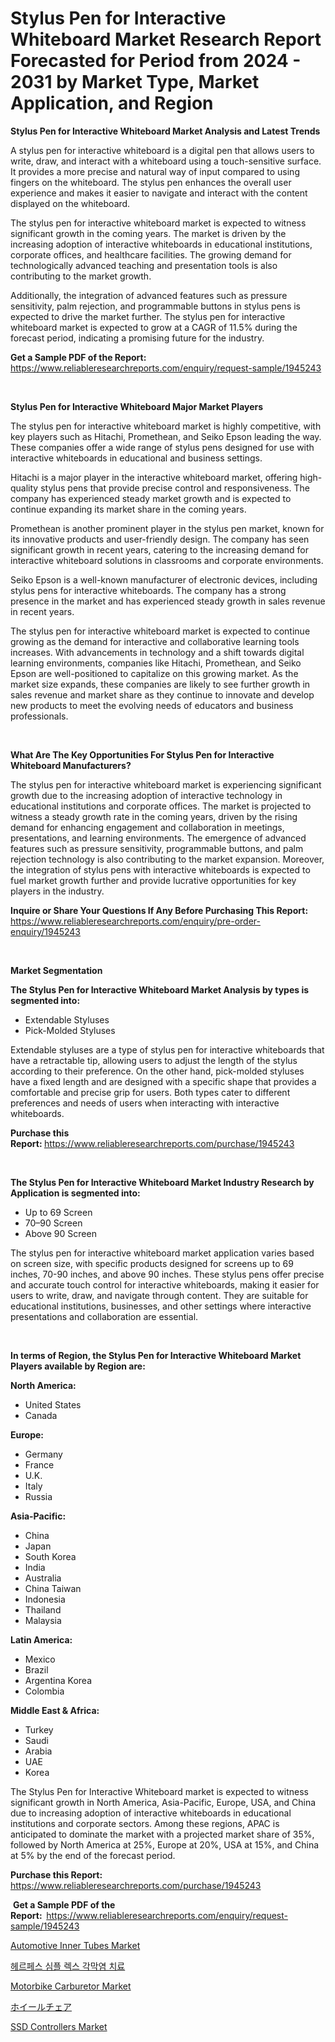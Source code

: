 <p><h1>Stylus Pen for Interactive Whiteboard Market Research Report Forecasted for Period from 2024 -  2031 by Market Type, Market Application, and Region</h1></p><p><strong>Stylus Pen for Interactive Whiteboard Market Analysis and Latest Trends</strong></p>
<p><p>A stylus pen for interactive whiteboard is a digital pen that allows users to write, draw, and interact with a whiteboard using a touch-sensitive surface. It provides a more precise and natural way of input compared to using fingers on the whiteboard. The stylus pen enhances the overall user experience and makes it easier to navigate and interact with the content displayed on the whiteboard.</p><p>The stylus pen for interactive whiteboard market is expected to witness significant growth in the coming years. The market is driven by the increasing adoption of interactive whiteboards in educational institutions, corporate offices, and healthcare facilities. The growing demand for technologically advanced teaching and presentation tools is also contributing to the market growth.</p><p>Additionally, the integration of advanced features such as pressure sensitivity, palm rejection, and programmable buttons in stylus pens is expected to drive the market further. The stylus pen for interactive whiteboard market is expected to grow at a CAGR of 11.5% during the forecast period, indicating a promising future for the industry.</p></p>
<p><strong>Get a Sample PDF of the Report:&nbsp;</strong> <a href="https://www.reliableresearchreports.com/enquiry/request-sample/1945243">https://www.reliableresearchreports.com/enquiry/request-sample/1945243</a></p>
<p>&nbsp;</p>
<p><strong>Stylus Pen for Interactive Whiteboard Major Market Players</strong></p>
<p><p>The stylus pen for interactive whiteboard market is highly competitive, with key players such as Hitachi, Promethean, and Seiko Epson leading the way. These companies offer a wide range of stylus pens designed for use with interactive whiteboards in educational and business settings.</p><p>Hitachi is a major player in the interactive whiteboard market, offering high-quality stylus pens that provide precise control and responsiveness. The company has experienced steady market growth and is expected to continue expanding its market share in the coming years.</p><p>Promethean is another prominent player in the stylus pen market, known for its innovative products and user-friendly design. The company has seen significant growth in recent years, catering to the increasing demand for interactive whiteboard solutions in classrooms and corporate environments.</p><p>Seiko Epson is a well-known manufacturer of electronic devices, including stylus pens for interactive whiteboards. The company has a strong presence in the market and has experienced steady growth in sales revenue in recent years.</p><p>The stylus pen for interactive whiteboard market is expected to continue growing as the demand for interactive and collaborative learning tools increases. With advancements in technology and a shift towards digital learning environments, companies like Hitachi, Promethean, and Seiko Epson are well-positioned to capitalize on this growing market. As the market size expands, these companies are likely to see further growth in sales revenue and market share as they continue to innovate and develop new products to meet the evolving needs of educators and business professionals.</p></p>
<p>&nbsp;</p>
<p><strong>What Are The Key Opportunities For Stylus Pen for Interactive Whiteboard Manufacturers?</strong></p>
<p><p>The stylus pen for interactive whiteboard market is experiencing significant growth due to the increasing adoption of interactive technology in educational institutions and corporate offices. The market is projected to witness a steady growth rate in the coming years, driven by the rising demand for enhancing engagement and collaboration in meetings, presentations, and learning environments. The emergence of advanced features such as pressure sensitivity, programmable buttons, and palm rejection technology is also contributing to the market expansion. Moreover, the integration of stylus pens with interactive whiteboards is expected to fuel market growth further and provide lucrative opportunities for key players in the industry.</p></p>
<p><strong>Inquire or Share Your Questions If Any Before Purchasing This Report:</strong> <a href="https://www.reliableresearchreports.com/enquiry/pre-order-enquiry/1945243">https://www.reliableresearchreports.com/enquiry/pre-order-enquiry/1945243</a></p>
<p>&nbsp;</p>
<p><strong>Market Segmentation</strong></p>
<p><strong>The Stylus Pen for Interactive Whiteboard Market Analysis by types is segmented into:</strong></p>
<p><ul><li>Extendable Styluses</li><li>Pick-Molded Styluses</li></ul></p>
<p><p>Extendable styluses are a type of stylus pen for interactive whiteboards that have a retractable tip, allowing users to adjust the length of the stylus according to their preference. On the other hand, pick-molded styluses have a fixed length and are designed with a specific shape that provides a comfortable and precise grip for users. Both types cater to different preferences and needs of users when interacting with interactive whiteboards.</p></p>
<p><strong>Purchase this Report:&nbsp;</strong><a href="https://www.reliableresearchreports.com/purchase/1945243">https://www.reliableresearchreports.com/purchase/1945243</a></p>
<p>&nbsp;</p>
<p><strong>The Stylus Pen for Interactive Whiteboard Market Industry Research by Application is segmented into:</strong></p>
<p><ul><li>Up to 69 Screen</li><li>70–90 Screen</li><li>Above 90 Screen</li></ul></p>
<p><p>The stylus pen for interactive whiteboard market application varies based on screen size, with specific products designed for screens up to 69 inches, 70-90 inches, and above 90 inches. These stylus pens offer precise and accurate touch control for interactive whiteboards, making it easier for users to write, draw, and navigate through content. They are suitable for educational institutions, businesses, and other settings where interactive presentations and collaboration are essential.</p></p>
<p>&nbsp;</p>
<p><strong>In terms of Region, the Stylus Pen for Interactive Whiteboard Market Players available by Region are:</strong></p>
<p>
    <p> <strong> North America: </strong>
        <ul>
            <li>United States</li>
            <li>Canada</li>
        </ul>
        </p> 
    <p> <strong> Europe: </strong>
        <ul>
            <li>Germany</li>
            <li>France</li>
            <li>U.K.</li>
            <li>Italy</li>
            <li>Russia</li>
        </ul>
        </p> 
    <p> <strong> Asia-Pacific: </strong>
        <ul>
            <li>China</li>
            <li>Japan</li>
            <li>South Korea</li>
            <li>India</li>
            <li>Australia</li>
            <li>China Taiwan</li>
            <li>Indonesia</li>
            <li>Thailand</li>
            <li>Malaysia</li>
        </ul>
        </p> 
    <p> <strong> Latin America: </strong>
        <ul>
            <li>Mexico</li>
            <li>Brazil</li>
            <li>Argentina Korea</li>
            <li>Colombia</li>
        </ul>
        </p> 
    <p> <strong> Middle East & Africa: </strong>
        <ul>
            <li>Turkey</li>
            <li>Saudi</li>
            <li>Arabia</li>
            <li>UAE</li>
            <li>Korea</li>
        </ul>
    </p>
    </p>
<p><p>The Stylus Pen for Interactive Whiteboard market is expected to witness significant growth in North America, Asia-Pacific, Europe, USA, and China due to increasing adoption of interactive whiteboards in educational institutions and corporate sectors. Among these regions, APAC is anticipated to dominate the market with a projected market share of 35%, followed by North America at 25%, Europe at 20%, USA at 15%, and China at 5% by the end of the forecast period.</p></p>
<p><strong>Purchase this Report: </strong><a href="https://www.reliableresearchreports.com/purchase/1945243">https://www.reliableresearchreports.com/purchase/1945243</a></p>
<p>&nbsp;<strong>Get a Sample PDF of the Report:&nbsp;&nbsp;</strong><a href="https://www.reliableresearchreports.com/enquiry/request-sample/1945243">https://www.reliableresearchreports.com/enquiry/request-sample/1945243</a></p>
<p><strong></strong></p>
<p><p><a href="https://issuu.com/reportprime-2/docs/automotive-inner-tubes-market-size-2030.pptx">Automotive Inner Tubes Market</a></p><p><a href="https://github.com/Hubertstyenger6685/Market-Research-Report-List-1/blob/main/30558339928.md">헤르페스 심플 렉스 각막염 치료</a></p><p><a href="https://issuu.com/reportprime-2/docs/motorbike-carburetor-market-size-2030.pptx">Motorbike Carburetor Market</a></p><p><a href="https://github.com/dadanedu33/Market-Research-Report-List-1/blob/main/667639510836.md">ホイールチェア</a></p><p><a href="https://github.com/Paul14Anderson63/Market-Research-Report-List-3/blob/main/ssd-controllers-market.md">SSD Controllers Market</a></p></p>